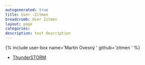 ```yaml
---
autogenerated: true
title: User ›Zitmen
breadcrumb: User Zitmen
layout: page
categories: 
description: test description
---
```


{% include user-box name='Martin Ovesný ' github='zitmen ' %}

-   [ThunderSTORM](https://github.com/zitmen/thunderstorm)
